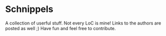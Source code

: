# Schnippels
A collection of userful stuff.
Not every LoC is mine! Links to the authors are posted as well ;)
Have fun and feel free to contribute.
